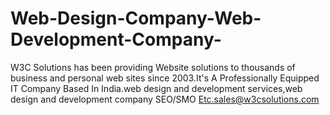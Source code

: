 Web-Design-Company-Web-Development-Company-
===========================================

W3C Solutions has been providing Website solutions to thousands of business and personal web sites since 2003.It's A Professionally Equipped IT Company Based In India.web design and development services,web design and development company SEO/SMO Etc.sales@w3csolutions.com
